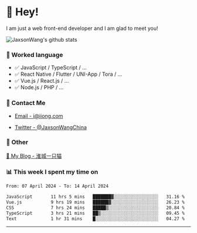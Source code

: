 # 👋 Hey!

I am just a web front-end developer and I am glad to meet you!

![JaxsonWang's github stats](https://github-readme-stats.vercel.app/api?username=JaxsonWang&&show_icons=true&&title_color=1abc9c&&icon_color=1abc9c)


### 📝 Worked language

- ✅ JavaScript / TypeScript / ...
- ✅ React Native / Flutter / UNI-App / Tora / ...
- ✅ Vue.js / React.js / ...
- ✅ Node.js / PHP / ...

### 📮 Contact Me

- [Email - i@iiong.com](mailto:i@iiong.com)

- [Twitter - @JaxsonWangChina](https://twitter.com/JaxsonWangChina)

### 🤪 Other

[📌 My Blog - 淮城一只猫](https://iiong.com)

### 📊 This week I spent my time on

<!--START_SECTION:waka-->

```txt
From: 07 April 2024 - To: 14 April 2024

JavaScript       11 hrs 5 mins   ███████▓░░░░░░░░░░░░░░░░░   31.16 %
Vue.js           9 hrs 19 mins   ██████▓░░░░░░░░░░░░░░░░░░   26.23 %
CSS              7 hrs 24 mins   █████▒░░░░░░░░░░░░░░░░░░░   20.84 %
TypeScript       3 hrs 21 mins   ██▒░░░░░░░░░░░░░░░░░░░░░░   09.45 %
Text             1 hr 31 mins    █░░░░░░░░░░░░░░░░░░░░░░░░   04.27 %
```

<!--END_SECTION:waka-->

---
